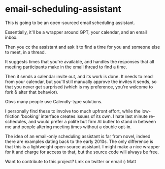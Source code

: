 # email-scheduling-assistant

This is going to be an open-sourced email scheduling assistant. 

Essentially, it'll be a wrapper around GPT, your calendar, and an email inbox. 

Then you cc the assistant and ask it to find a time for you and someone else to meet, in a thread. 

It suggests times that you're available, and handles the responses that all meeting participants make in the email thread to find a time. 

Then it sends a calendar invite out, and its work is done. It needs to read from your calendar, but you'll still manually approve the invites it sends, so that you never get surprised (which is my preference, you're welcome to fork & alter that behavior).

Obvs many people use Calendly-type solutions. 

I personally find these to involve too much upfront effort, while the low-friction 'booking' interface creates issues of its own. I hate last minute re-schedules, and would prefer a polite but firm AI butler to stand in between me and people altering meeting times without a double opt-in. 

The idea of an email-only scheduling assistant is far from novel, indeed there are examples dating back to the early 2010s. The only difference is that this is a lightweight open-source assistant. I might make a nice wrapper for it and charge for access to that, but the source code will always be free.

Want to contribute to this project? Lmk on twitter or email :) Matt
